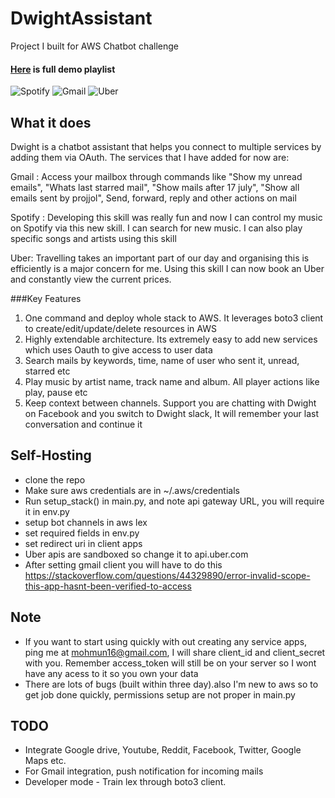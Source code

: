 # DwightAssistant
Project I built for AWS Chatbot challenge
#### [Here](https://www.youtube.com/playlist?list=PLQcGlLJQrlIAZ6Rh2gptL7n-dF749-2C4) is full demo playlist

![Spotify](spot.gif)
![Gmail](gmail.gif)
![Uber](uber.gif)

## What it does

Dwight is a chatbot assistant that helps you connect to multiple services by adding them via OAuth. The services that I have added for now are:

Gmail : Access your mailbox through commands like "Show my unread emails", "Whats last starred mail", "Show mails after 17 july", "Show all emails sent by projjol", Send, forward, reply and other actions on mail

Spotify : Developing this skill was really fun and now I can control my music on Spotify via this new skill. I can search for new music. I can also play specific songs and artists using this skill

Uber: Travelling takes an important part of our day and organising this is efficiently is a major concern for me. Using this skill I can now book an Uber and constantly view the current prices.

###Key Features
1. One command and deploy whole stack to AWS. It leverages boto3 client to create/edit/update/delete resources in AWS
2. Highly extendable architecture. Its extremely easy to add new services which uses Oauth to give access to user data
3. Search mails by keywords, time, name of user who sent it, unread, starred etc
4. Play music by artist name, track name and album. All player actions like play, pause etc
5. Keep context between channels. Support you are chatting with Dwight on Facebook and you switch to Dwight slack, It will remember your last conversation and continue it

## Self-Hosting
  - clone the repo
  - Make sure aws credentials are in ~/.aws/credentials
  - Run setup_stack() in main.py, and note api gateway URL, you will require it in env.py 
  - setup bot channels in aws lex
  - set required fields in env.py
  - set redirect uri in client apps
  - Uber apis are sandboxed so change it to api.uber.com
  - After setting gmail client you will have to do this https://stackoverflow.com/questions/44329890/error-invalid-scope-this-app-hasnt-been-verified-to-access

## Note
- If you want to start using quickly with out creating any service apps, ping me at mohmun16@gmail.com, I will share client_id and client_secret with you. Remember access_token will still be on your server so I wont have any acess to it so you own your data
- There are lots of bugs (built within three day).also I'm new to aws so to get job done quickly, permissions setup are not proper in main.py


## TODO

- Integrate Google drive, Youtube, Reddit, Facebook, Twitter, Google Maps etc.
- For Gmail integration, push notification for incoming mails 
- Developer mode - Train lex through boto3 client.
